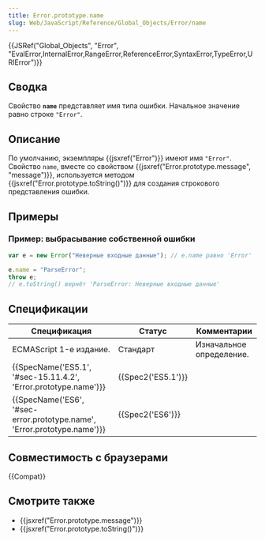 ```yaml
---
title: Error.prototype.name
slug: Web/JavaScript/Reference/Global_Objects/Error/name
---
```


{{JSRef("Global_Objects", "Error", "EvalError,InternalError,RangeError,ReferenceError,SyntaxError,TypeError,URIError")}}

## Сводка

Свойство **`name`** представляет имя типа ошибки. Начальное значение равно строке `"Error"`.

## Описание

По умолчанию, экземпляры {{jsxref("Error")}} имеют имя `"Error"`. Свойство `name`, вместе со свойством {{jsxref("Error.prototype.message", "message")}}, используется методом {{jsxref("Error.prototype.toString()")}} для создания строкового представления ошибки.

## Примеры

### Пример: выбрасывание собственной ошибки

```js
var e = new Error("Неверные входные данные"); // e.name равно 'Error'

e.name = "ParseError";
throw e;
// e.toString() вернёт 'ParseError: Неверные входные данные'
```

## Спецификации

| Спецификация                                                             | Статус             | Комментарии              |
| ------------------------------------------------------------------------ | ------------------ | ------------------------ |
| ECMAScript 1-е издание.                                                  | Стандарт           | Изначальное определение. |
| {{SpecName('ES5.1', '#sec-15.11.4.2', 'Error.prototype.name')}}          | {{Spec2('ES5.1')}} |                          |
| {{SpecName('ES6', '#sec-error.prototype.name', 'Error.prototype.name')}} | {{Spec2('ES6')}}   |                          |

## Совместимость с браузерами

{{Compat}}

## Смотрите также

- {{jsxref("Error.prototype.message")}}
- {{jsxref("Error.prototype.toString()")}}
